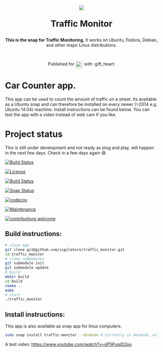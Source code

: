 
<h1 align="center">
  <img
  src="https://raw.githubusercontent.com/vigilatore/traffic_monitor/master/snap/gui/icon.png" style="max-width:200px;">
  <br />

Traffic Monitor
</h1>

<p align="center"><b>This is the snap for Traffic Monitoring</b>, It works on Ubuntu, Fedora, Debian, and other major Linux
distributions.</p>

<br>
<p align="center">Published for <img src="http://anything.codes/slack-emoji-for-techies/emoji/tux.png" align="top" width="24" /> with :gift_heart: </p>


# Car Counter app.
This app can be used to count the amount of traffic on a street. Its available as a Ubuntu snap and can therefore be installed on every newer (>2014 e.g. Ubuntu 14.04) machine. Install instructions can be found below. You can test the app with a video instead of web cam if you like.

# Project status
This is still under development and not ready as plug and play, will happen in the next few days. Check in a few days again :smile:

[![Build Status](https://travis-ci.org/vigilatore/traffic_monitor.svg?branch=master)](https://travis-ci.org/vigilatore/traffic_monitor)

[![License](https://img.shields.io/badge/License-BSD%203--Clause-blue.svg)](https://opensource.org/licenses/BSD-3-Clause)  

[![Build Status](https://img.shields.io/badge/Code%20Style-Google%20C%2B%2B-green.svg)](https://google.github.io/styleguide/cppguide.html)

[![Snap Status](https://build.snapcraft.io/badge/vigilatore/traffic_monitor.svg)](https://build.snapcraft.io/user/vigilatore/traffic_monitor)

[![codecov](https://codecov.io/gh/vigilatore/traffic_monitor/branch/master/graph/badge.svg)](https://codecov.io/gh/vigilatore/traffic_monitor)

[![Maintenance](https://img.shields.io/maintenance/yes/2017.svg)](http://carlosgomes.ch)

[![contributions welcome](https://img.shields.io/badge/contributions-welcome-brightgreen.svg?style=flat)](https://github.com/gocarlos/python-ubuntu-snap-app-example/issues)


## Build instructions:

```bash
# clone app
git clone git@github.com/vigilatore/traffic_monitor.git
cd traffic_monitor
# clone submodules
git submodule init
git submodule update
# build
mkdir build
cd build
cmake ..
make
# start
./traffic_monitor
```

## Install instructions:

This app is also available as snap app for linux computers.

```bash
sudo snap install traffic-monitor --devmode # Currently in devmode, will be corrected soon.
```

A test video:
https://www.youtube.com/watch?v=gP5PupjD2po
